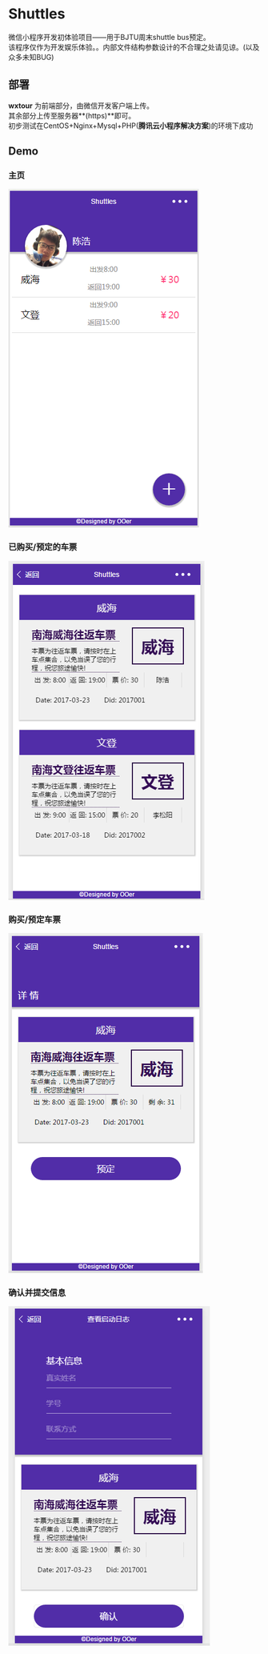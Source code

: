 # Shuttles
微信小程序开发初体验项目——用于BJTU周末shuttle bus预定。<br>
该程序仅作为开发娱乐体验。。内部文件结构参数设计的不合理之处请见谅。(以及众多未知BUG)<br>
## 部署

**wxtour** 为前端部分，由微信开发客户端上传。<br>
其余部分上传至服务器**(https)**即可。<br>
初步测试在CentOS+Nginx+Mysql+PHP(**腾讯云小程序解决方案**)的环境下成功<br>

## Demo

### 主页
![Alt text](./demo/wx1.png)
### 已购买/预定的车票
![Alt text](./demo/wx2.png)
### 购买/预定车票
![Alt text](./demo/wx3.png)
### 确认并提交信息
![Alt text](./demo/wx4.png)
